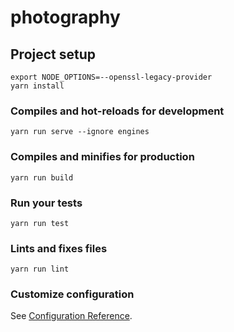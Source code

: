 # photography

## Project setup
```
export NODE_OPTIONS=--openssl-legacy-provider
yarn install
```

### Compiles and hot-reloads for development
```
yarn run serve --ignore engines
```

### Compiles and minifies for production
```
yarn run build
```

### Run your tests
```
yarn run test
```

### Lints and fixes files
```
yarn run lint
```

### Customize configuration
See [Configuration Reference](https://cli.vuejs.org/config/).

